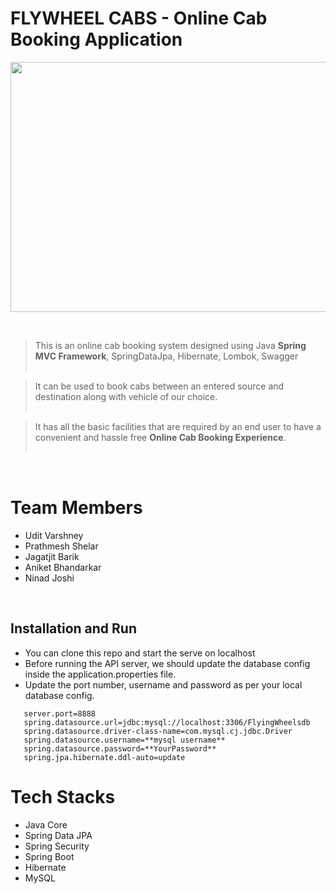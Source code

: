 # FLYWHEEL CABS - Online Cab Booking Application

<p align="center">
<img width="800" height="400" src="https://thumbs.dreamstime.com/b/taxi-online-service-calling-car-via-mobile-app-people-waiting-city-transport-gps-route-tracking-man-woman-use-gadget-map-238545411.jpg">
</p>
<br>

> This is an online cab booking system designed using Java **Spring MVC Framework**, SpringDataJpa, Hibernate, Lombok, Swagger<br><br>

> It can be used to book cabs between an entered source and destination along with vehicle of our choice.<br><br>

> It has all the basic facilities that are required by an end user to have a convenient and hassle free **Online Cab Booking Experience**. <br><br>

<br>

# Team Members

-   Udit Varshney
-   Prathmesh Shelar
-   Jagatjit Barik
-   Aniket Bhandarkar
-   Ninad Joshi

<br>

## Installation and Run
-  You can clone this repo and start the serve on localhost
-   Before running the API server, we should update the database config inside the application.properties file.
-   Update the port number, username and password as per your local database config.
```
   server.port=8888
   spring.datasource.url=jdbc:mysql://localhost:3306/FlyingWheelsdb
   spring.datasource.driver-class-name=com.mysql.cj.jdbc.Driver
   spring.datasource.username=**mysql username**
   spring.datasource.password=**YourPassword**
   spring.jpa.hibernate.ddl-auto=update
```

# Tech Stacks

-   Java Core
-   Spring Data JPA
-   Spring Security
-   Spring Boot
-   Hibernate
-   MySQL

